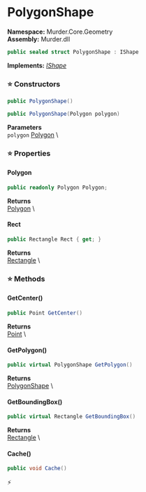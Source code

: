 # PolygonShape

**Namespace:** Murder.Core.Geometry \
**Assembly:** Murder.dll

```csharp
public sealed struct PolygonShape : IShape
```

**Implements:** _[IShape](../../../Murder/Core/Geometry/IShape.html)_

### ⭐ Constructors
```csharp
public PolygonShape()
```

```csharp
public PolygonShape(Polygon polygon)
```

**Parameters** \
`polygon` [Polygon](../../../Murder/Core/Geometry/Polygon.html) \

### ⭐ Properties
#### Polygon
```csharp
public readonly Polygon Polygon;
```

**Returns** \
[Polygon](../../../Murder/Core/Geometry/Polygon.html) \
#### Rect
```csharp
public Rectangle Rect { get; }
```

**Returns** \
[Rectangle](../../../Murder/Core/Geometry/Rectangle.html) \
### ⭐ Methods
#### GetCenter()
```csharp
public Point GetCenter()
```

**Returns** \
[Point](../../../Murder/Core/Geometry/Point.html) \

#### GetPolygon()
```csharp
public virtual PolygonShape GetPolygon()
```

**Returns** \
[PolygonShape](../../../Murder/Core/Geometry/PolygonShape.html) \

#### GetBoundingBox()
```csharp
public virtual Rectangle GetBoundingBox()
```

**Returns** \
[Rectangle](../../../Murder/Core/Geometry/Rectangle.html) \

#### Cache()
```csharp
public void Cache()
```



⚡
